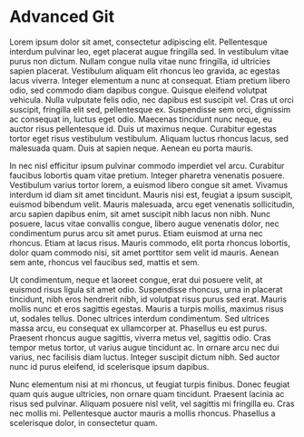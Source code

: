 # Advanced Git

Lorem ipsum dolor sit amet, consectetur adipiscing elit. Pellentesque interdum pulvinar leo, eget placerat augue fringilla sed. In vestibulum vitae purus non dictum. Nullam congue nulla vitae nunc fringilla, id ultricies sapien placerat. Vestibulum aliquam elit rhoncus leo gravida, ac egestas lacus viverra. Integer elementum a nunc at consequat. Etiam pretium libero odio, sed commodo diam dapibus congue. Quisque eleifend volutpat vehicula. Nulla vulputate felis odio, nec dapibus est suscipit vel. Cras ut orci suscipit, fringilla elit sed, pellentesque ex. Suspendisse sem orci, dignissim ac consequat in, luctus eget odio. Maecenas tincidunt nunc neque, eu auctor risus pellentesque id. Duis ut maximus neque. Curabitur egestas tortor eget risus vestibulum vestibulum. Aliquam luctus rhoncus lacus, sed malesuada quam. Duis at sapien neque. Aenean eu porta mauris.

In nec nisl efficitur ipsum pulvinar commodo imperdiet vel arcu. Curabitur faucibus lobortis quam vitae pretium. Integer pharetra venenatis posuere. Vestibulum varius tortor lorem, a euismod libero congue sit amet. Vivamus interdum id diam sit amet tincidunt. Mauris nisi est, feugiat a ipsum suscipit, euismod bibendum velit. Mauris malesuada, arcu eget venenatis sollicitudin, arcu sapien dapibus enim, sit amet suscipit nibh lacus non nibh. Nunc posuere, lacus vitae convallis congue, libero augue venenatis dolor, nec condimentum purus arcu sit amet purus. Etiam euismod at urna nec rhoncus. Etiam at lacus risus. Mauris commodo, elit porta rhoncus lobortis, dolor quam commodo nisi, sit amet porttitor sem velit id mauris. Aenean sem ante, rhoncus vel faucibus sed, mattis et sem.

Ut condimentum, neque et laoreet congue, erat dui posuere velit, at euismod risus ligula sit amet odio. Suspendisse rhoncus, urna in placerat tincidunt, nibh eros hendrerit nibh, id volutpat risus purus sed erat. Mauris mollis nunc et eros sagittis egestas. Mauris a turpis mollis, maximus risus ut, sodales tellus. Donec ultrices interdum condimentum. Sed ultrices massa arcu, eu consequat ex ullamcorper at. Phasellus eu est purus. Praesent rhoncus augue sagittis, viverra metus vel, sagittis odio. Cras tempor metus tortor, ut varius augue tincidunt ac. In ornare arcu nec dui varius, nec facilisis diam luctus. Integer suscipit dictum nibh. Sed auctor nunc id purus eleifend, id scelerisque ipsum dapibus.

Nunc elementum nisi at mi rhoncus, ut feugiat turpis finibus. Donec feugiat quam quis augue ultricies, non ornare quam tincidunt. Praesent lacinia ac risus sed pulvinar. Aliquam posuere nisl velit, vel sagittis mi fringilla eu. Cras nec mollis mi. Pellentesque auctor mauris a mollis rhoncus. Phasellus a scelerisque dolor, in consectetur quam.
